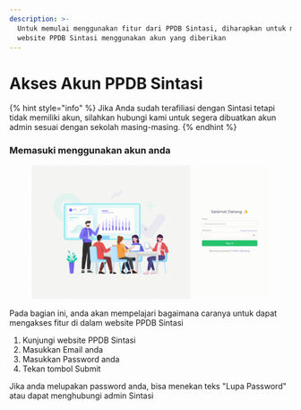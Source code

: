```yaml
---
description: >-
  Untuk memulai menggunakan fitur dari PPDB Sintasi, diharapkan untuk memasuki
  website PPDB Sintasi menggunakan akun yang diberikan
---
```


# Akses Akun PPDB Sintasi

{% hint style="info" %}
Jika Anda sudah terafiliasi dengan Sintasi tetapi tidak memiliki akun, silahkan hubungi kami untuk segera dibuatkan akun admin sesuai dengan sekolah masing-masing.
{% endhint %}

### Memasuki menggunakan akun anda

<figure><img src="../.gitbook/assets/ezgif-2-4e372ba0a8.gif" alt=""><figcaption></figcaption></figure>

Pada bagian ini, anda akan mempelajari bagaimana caranya untuk dapat mengakses fitur di dalam website PPDB Sintasi

1. Kunjungi website PPDB Sintasi
2. Masukkan Email anda
3. Masukkan Password anda
4. Tekan tombol Submit

Jika anda melupakan password anda, bisa menekan teks "Lupa Password" atau dapat menghubungi admin Sintasi

